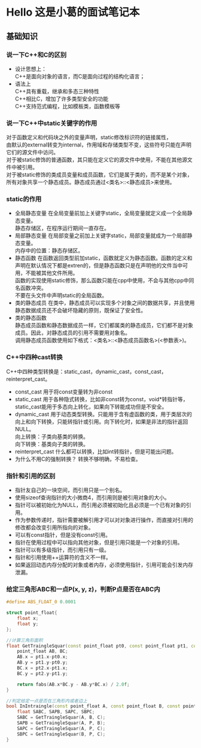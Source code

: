 # Hello 这是小葛的面试笔记本

## 基础知识

### 说一下C++和C的区别

+ 设计思想上：  
  C++是面向对象的语言，而C是面向过程的结构化语言；
+ 语法上  
  C++具有重载，继承和多态三种特性  
  C++相比C，增加了许多类型安全的功能  
  C++支持范式编程，比如模板类，函数模板等

### 说一下C++中static关键字的作用

对于函数定义和代码块之外的变量声明，static修改标识符的链接属性，  
由默认的external转变为internal，作用域和存储类型不变，这些符号只能在声明它们的源文件中访问。  
对于被static修饰的普通函数，其只能在定义它的源文件中使用，不能在其他源文件中被引用。  
对于被static修饰的类成员变量和成员函数，它们是属于类的，而不是某个对象，所有对象共享一个静态成员。静态成员通过<类名>::<静态成员>来使用。

### static的作用

+ 全局静态变量
  在全局变量前加上关键字static，全局变量就定义成一个全局静态变量。  
  静态存储区，在程序运行期间一直存在。  
+ 局部静态变量
  在局部变量之前加上关键字static，局部变量就成为一个局部静态变量。  
  内存中的位置：静态存储区。  
+ 静态函数
  在函数返回类型前加static，函数就定义为静态函数。函数的定义和声明在默认情况下都是extren的，但是静态函数只是在声明他的文件当中可用，不能被其他文件所用。  
  函数的实现使用static修饰，那么函数只能在cpp中使用，不会与其他cpp中同名函数冲突。  
  不要在头文件中声明static的全局函数。
+ 类的静态成员
  在类中，静态成员可以实现多个对象之间的数据共享，并且使用静态数据成员还不会破坏隐藏的原则，既保证了安全性。  
+ 类的静态函数  
  静态成员函数和静态数据成员一样，它们都属类的静态成员，它们都不是对象成员。因此，对静态成员的引用不需要用对象名。  
  调用静态成员函数使用如下格式：<类名>::<静态成员函数名>(<参数表>)。  

### C++中四种cast转换  

C++中四种类型转换是：static_cast，dynamic_cast，const_cast，reinterpret_cast。  

+ const_cast
  用于将const变量转为非const
+ static_cast
  用于各种隐式转换，比如非const转为const，void*转指针等，static_cast能用于多态向上转化，如果向下转能成功但是不安全。  
+ dynamic_cast
  用于动态类型转换。只能用于含有虚函数的类，用于类层次的向上和向下转换，只能转指针或引用。向下转化时，如果是非法的指针返回NULL。  
  向上转换：子类向基类的转换。  
  向下转换：基类向子类的转换。
+ reinterpret_cast
  什么都可以转换，比如int转指针，但是可能出问题。  
+ 为什么不用C的强制转换？
  转换不够明确，不易检查。

### 指针和引用的区别  

+ 指针友自己的一块空间，而引用只是一个别名。  
+ 使用sizeof查询指针的大小微商4，而引用则是被引用对象的大小。  
+ 指针可以被初始化为NULL，而引用必须被初始化且必须是一个已有对象的引用。  
+ 作为参数传递时，指针需要被解引用才可以对对象进行操作，而直接对引用的修改都会改变引用所指向的对象。  
+ 可以有const指针，但是没有const引用。  
+ 指针在使用过程中可以指向其他对象，但是引用只能是一个对象的引用。  
+ 指针可以有多级指针，而引用只有一级。  
+ 指针和引用使用++运算符的含义不一样。  
+ 如果返回动态内存分配的对象或者内存，必须使用指针，引用可能会引发内存泄漏。  
  
### 给定三角形ABC和一点P(x, y, z)，判断P点是否在ABC内

```C++
#define ABS_FLOAT_0 0.0001

struct point_float{
    float x;
    float y;
};

//计算三角形面积
float GetTraingleSquar(const point_float pt0, const point_float pt1, const point_float pt2){
    point_float AB, BC;
    AB.x = pt1.x-pt0.x;
    AB.y = pt1.y-pt0.y;
    BC.x = pt2.x-pt1.x;
    BC.y = pt2.y-pt1.y;

    return fabs(AB.x*BC.y - AB.y*BC.x) / 2.0f; 
}

//判定给定一点是否在三角形内或者边上
bool InIntraingle(const point_float A, const point_float B, const point_float C, const point_float D){
    float SABC, SAPB, SAPC, SBPC;
    SABC = GetTraingleSquar(A, B, C);
    SAPB = GetTraingleSquar(A, P, B);
    SAPC = GetTraingleSquar(A, P, C);
    SBPC = GetTraingleSquar(B, P, C);
}
